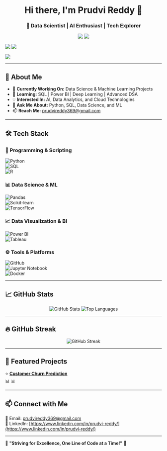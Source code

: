 
<h1 align="center">Hi there, I'm Prudvi Reddy 👋</h1>
<h3 align="center">🚀 Data Scientist | AI Enthusiast | Tech Explorer</h3>

<p align="center">
  <a href="https://www.linkedin.com/in/yourprofile"><img src="https://img.shields.io/badge/LinkedIn-Connect-blue?style=for-the-badge&logo=linkedin"></a>
  <a href="mailto:your.email@example.com"><img src="https://img.shields.io/badge/Email-Contact%20Me-red?style=for-the-badge&logo=gmail"></a>

  <a href="https://www.linkedin.com/in/prudvi-reddy/"><img src="https://img.shields.io/badge/LinkedIn-Connect-blue?style=flat-square&logo=linkedin"></a>
  <a href="mailto:prudvireddy369@gmail.com"><img src="https://img.shields.io/badge/Email-Contact%20Me-red?style=flat-square&logo=gmail"></a>
  
  <a href="https://github.com/prudvireddy3?tab=repositories"><img src="https://img.shields.io/badge/GitHub-Projects-181717?style=for-the-badge&logo=github"></a>
</p>

---

## 🚀 About Me  
- 🔭 **Currently Working On:** Data Science & Machine Learning Projects  
- 🌱 **Learning:** SQL | Power BI | Deep Learning | Advanced DSA  
- 💡 **Interested In:** AI, Data Analytics, and Cloud Technologies  
- 💬 **Ask Me About:** Python, SQL, Data Science, and ML  
- 📫 **Reach Me:** [prudvireddy369@gmail.com](mailto:prudvireddy369@gmail.com)  

---

## 🛠️ Tech Stack  

### 🔹 Programming & Scripting  
![Python](https://img.shields.io/badge/Python-3776AB?style=for-the-badge&logo=python&logoColor=white)  
![SQL](https://img.shields.io/badge/SQL-4479A1?style=for-the-badge&logo=mysql&logoColor=white)  
![R](https://img.shields.io/badge/R-276DC3?style=for-the-badge&logo=r&logoColor=white)  

### 📊 Data Science & ML  
![Pandas](https://img.shields.io/badge/Pandas-150458?style=for-the-badge&logo=pandas&logoColor=white)  
![Scikit-learn](https://img.shields.io/badge/Scikit--learn-F7931E?style=for-the-badge&logo=scikit-learn&logoColor=white)  
![TensorFlow](https://img.shields.io/badge/TensorFlow-FF6F00?style=for-the-badge&logo=tensorflow&logoColor=white)  

### 📈 Data Visualization & BI  
![Power BI](https://img.shields.io/badge/Power%20BI-F2C811?style=for-the-badge&logo=power-bi&logoColor=black)  
![Tableau](https://img.shields.io/badge/Tableau-E97627?style=for-the-badge&logo=tableau&logoColor=white)  

### ⚙️ Tools & Platforms  
![GitHub](https://img.shields.io/badge/GitHub-181717?style=for-the-badge&logo=github&logoColor=white)  
![Jupyter Notebook](https://img.shields.io/badge/Jupyter-F37626?style=for-the-badge&logo=jupyter&logoColor=white)  
![Docker](https://img.shields.io/badge/Docker-2496ED?style=for-the-badge&logo=docker&logoColor=white)  

---

## 📈 GitHub Stats  

<p align="center">
  <img src="https://github-readme-stats.vercel.app/api?username=prudvireddy3&show_icons=true&theme=radical" alt="GitHub Stats">
  <img src="https://github-readme-stats.vercel.app/api/top-langs/?username=prudvireddy3&layout=compact&theme=radical" alt="Top Languages">
</p>

---

## 🔥 GitHub Streak  

<p align="center">
  <img src="https://streak-stats.demolab.com/?user=prudvireddy3&theme=radical&cache=none" alt="GitHub Streak">
</p>

---

## 📌 Featured Projects  

⭐ **[Customer Churn Prediction](https://github.com/prudvireddy3/customer-churn-prediction-2)**  
📊 
📊  

---

## 📫 Connect with Me  
📧 Email: [prudvireddy369@gmail.com](mailto:prudvireddy369@gmail.com)   
💼 LinkedIn: [https://www.linkedin.com/in/prudvi-reddy/](https://www.linkedin.com/in/prudvi-reddy/)   

---

🌟 **"Striving for Excellence, One Line of Code at a Time!"** 🚀

